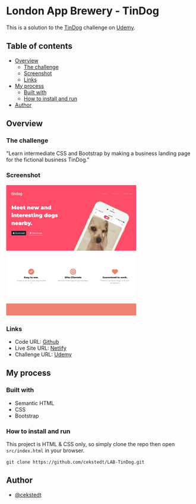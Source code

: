 # London App Brewery - TinDog

This is a solution to the [TinDog](https://www.udemy.com/course/the-complete-web-development-bootcamp/learn/lecture/12288088) challenge on [Udemy](https://www.udemy.com/course/the-complete-web-development-bootcamp/).

## Table of contents

- [Overview](#overview)
  - [The challenge](#the-challenge)
  - [Screenshot](#screenshot)
  - [Links](#links)
- [My process](#my-process)
  - [Built with](#built-with)
  - [How to install and run](#how-to-install-and-run)
- [Author](#author)

## Overview

### The challenge

"Learn intermediate CSS and Bootstrap by making a business landing page for the fictional business TinDog."

### Screenshot

![Screenshot](./thumbnail.jpg)

### Links

- Code URL: [Github](https://github.com/cekstedt/LAB-TinDog)
- Live Site URL: [Netlify](https://starlit-dieffenbachia-07565a.netlify.app/)
- Challenge URL: [Udemy](https://www.udemy.com/course/the-complete-web-development-bootcamp/learn/lecture/12288088)

## My process

### Built with

- Semantic HTML
- CSS
- Bootstrap

### How to install and run

This project is HTML & CSS only, so simply clone the repo then open `src/index.html` in your browser.

```
git clone https://github.com/cekstedt/LAB-TinDog.git
```

## Author

- [@cekstedt](https://github.com/cekstedt)
